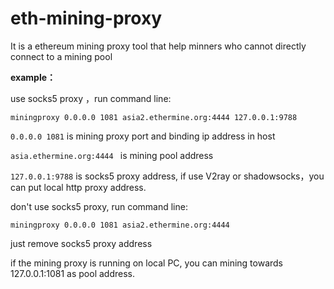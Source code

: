 # eth-mining-proxy
It is a ethereum mining proxy tool that help minners who cannot directly connect to a mining pool 

**example：**

use socks5 proxy ，run command line: 

`miningproxy 0.0.0.0 1081 asia2.ethermine.org:4444 127.0.0.1:9788`

`0.0.0.0 1081`  is mining proxy port and binding ip address in host

`asia.ethermine.org:4444 ` is  mining  pool  address

`127.0.0.1:9788` is socks5 proxy address, if use V2ray or shadowsocks，you can put  local http proxy address.

don't use socks5 proxy, run command line: 

`miningproxy 0.0.0.0 1081 asia2.ethermine.org:4444 `

just remove socks5 proxy address

if the mining proxy is running on local PC, you can mining towards 127.0.0.1:1081 as pool address.
